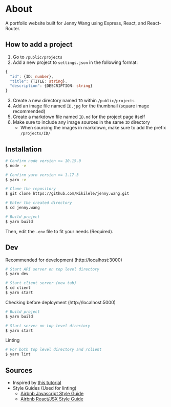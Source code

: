# About
A portfolio website built for Jenny Wang using Express, React, and React-Router.

## How to add a project

1. Go to `/public/projects`
2. Add a new project to `settings.json` in the following format:
```ts
{
  "id": {ID: number},
  "title": {TITLE: string},
  "description": {DESCRIPTION: string}
}
```
3. Create a new directory named `ID` within `/public/projects`
4. Add an image file named `ID.jpg` for the thumbnail (square image recommended)
5. Create a markdown file named `ID.md` for the project page itself
6. Make sure to include any image sources in the same `ID` directory
    - When sourcing the images in markdown, make sure to add the prefix `/projects/ID/`

## Installation

```sh
# Confirm node version >= 10.15.0
$ node -v

# Confirm yarn version >= 1.17.3
$ yarn -v

# Clone the repository
$ git clone https://github.com/Rikilele/jenny.wang.git

# Enter the created directory
$ cd jenny.wang

# Build project
$ yarn build
```

Then, edit the `.env` file to fit your needs (Required).

## Dev

Recommended for development (http://localhost:3000)

```sh
# Start API server on top level directory
$ yarn dev

# Start client server (new tab)
$ cd client
$ yarn start
```

Checking before deployment (http://localhost:5000)

```sh
# Build project
$ yarn build

# Start server on top level directory
$ yarn start
```

Linting

```sh
# For both top level directory and /client
$ yarn lint
```

## Sources
- Inspired by [this tutorial](https://dev.to/nburgess/creating-a-react-app-with-react-router-and-an-express-backend-33l3)
- Style Guides (Used for linting)
  * [Airbnb Javascript Style Guide](https://github.com/airbnb/javascript)
  * [Airbnb React/JSX Style Guide](https://github.com/airbnb/javascript/tree/master/react)
